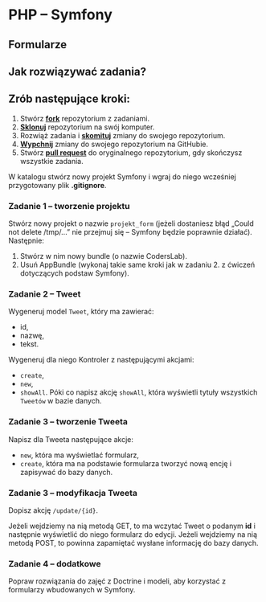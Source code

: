 # PHP &ndash; Symfony
## Formularze

## Jak rozwiązywać zadania?

## Zrób następujące kroki:

1. Stwórz [**fork**][forking] repozytorium z zadaniami.
2. [**Sklonuj**][ref-clone] repozytorium na swój komputer.
3. Rozwiąż zadania i [**skomituj**][ref-commit] zmiany do swojego repozytorium.
4. [**Wypchnij**][ref-push] zmiany do swojego repozytorium na GitHubie.
5. Stwórz [**pull request**][pull-request] do oryginalnego repozytorium, gdy skończysz wszystkie zadania.

W katalogu stwórz nowy projekt Symfony i wgraj do niego wcześniej przygotowany plik **.gitignore**.

### Zadanie 1 &ndash; tworzenie projektu
Stwórz nowy projekt o nazwie `projekt_form` (jeżeli dostaniesz błąd „Could not delete /tmp/…” nie przejmuj się – Symfony będzie poprawnie działać).
Następnie:
  1. Stwórz w nim nowy bundle (o nazwie CodersLab).
  2. Usuń AppBundle (wykonaj takie same kroki jak w zadaniu 2. z ćwiczeń dotyczących podstaw Symfony).

### Zadanie 2 &ndash; Tweet
Wygeneruj model `Tweet`, który ma zawierać:
  * id,
  * nazwę,
  * tekst.

Wygeneruj dla niego Kontroler z następującymi akcjami:
  * `create`,
  * `new`,
  * `showAll`.
Póki co napisz akcję `showAll`, która wyświetli tytuły wszystkich `Tweetów` w bazie danych.

### Zadanie 3 &ndash; tworzenie Tweeta
Napisz dla Tweeta następujące akcje:
* `new`, która ma wyświetlać formularz,
* `create`, która ma na podstawie formularza tworzyć nową encję i zapisywać do bazy danych.

### Zadanie 3 &ndash; modyfikacja Tweeta
Dopisz akcję `/update/{id}`.

Jeżeli wejdziemy na nią metodą GET, to ma wczytać Tweet o podanym **id** i następnie wyświetlić do niego formularz do edycji.
Jeżeli wejdziemy na nią metodą POST, to powinna zapamiętać wysłane informację do bazy danych.

### Zadanie 4 &ndash; dodatkowe
Popraw rozwiązania do zajęć z Doctrine i modeli, aby korzystać z formularzy wbudowanych w Symfony.

<!-- Links -->
[forking]: https://guides.github.com/activities/forking/
[ref-clone]: http://gitref.org/creating/#clone
[ref-commit]: http://gitref.org/basic/#commit
[ref-push]: http://gitref.org/remotes/#push
[pull-request]: https://help.github.com/articles/creating-a-pull-request
